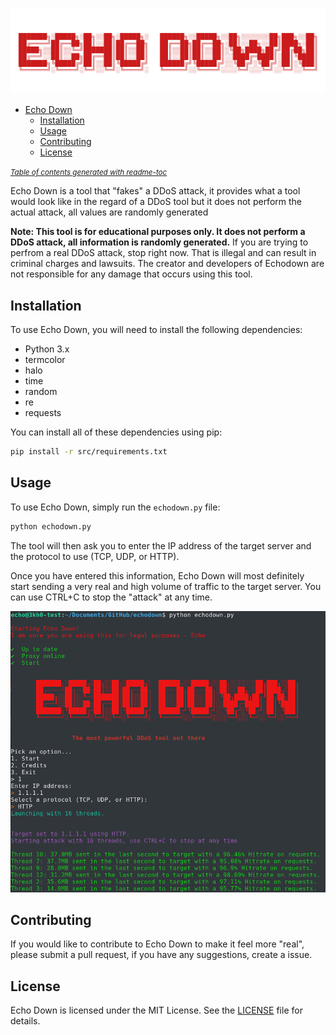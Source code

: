 ![logo](src/logo.png)

- [Echo Down](#echo-down)
  * [Installation](#installation)
  * [Usage](#usage)
  * [Contributing](#contributing)
  * [License](#license)

<small><i><a href='http://github.com/3kh0/readme-toc/'>Table of contents generated with readme-toc</a></i></small>


Echo Down is a tool that "fakes" a DDoS attack, it provides what a tool would look like in the regard of a DDoS tool but it does not perform the actual attack, all values are randomly generated

**Note: This tool is for educational purposes only. It does not perform a DDoS attack, all information is randomly generated.** If you are trying to perfrom a real DDoS attack, stop right now. That is illegal and can result in criminal charges and lawsuits. The creator and developers of Echodown are not responsible for any damage that occurs using this tool.

## Installation

To use Echo Down, you will need to install the following dependencies:

- Python 3.x
- termcolor
- halo
- time
- random
- re
- requests

You can install all of these dependencies using pip:
```bash
pip install -r src/requirements.txt
```

## Usage

To use Echo Down, simply run the `echodown.py` file:
```bash
python echodown.py
```
The tool will then ask you to enter the IP address of the target server and the protocol to use (TCP, UDP, or HTTP).

Once you have entered this information, Echo Down will most definitely start sending a very real and high volume of traffic to the target server. You can use CTRL+C to stop the "attack" at any time.

![logo](src/terminal.png)

## Contributing

If you would like to contribute to Echo Down to make it feel more "real", please submit a pull request, if you have any suggestions, create a issue.

## License

Echo Down is licensed under the MIT License. See the [LICENSE](LICENSE) file for details.
